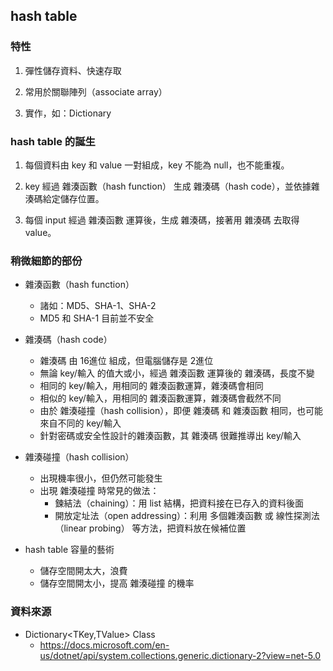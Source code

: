 ## hash table

### 特性

1. 彈性儲存資料、快速存取

2. 常用於關聯陣列（associate array）

3. 實作，如：Dictionary

### hash table 的誕生

1. 每個資料由 key 和 value 一對組成，key 不能為 null，也不能重複。

2. key 經過 雜湊函數（hash function） 生成 雜湊碼（hash code），並依據雜湊碼給定儲存位置。

3. 每個 input 經過 雜湊函數 運算後，生成 雜湊碼，接著用 雜湊碼 去取得 value。

### 稍微細節的部份

* 雜湊函數（hash function）
  * 諸如：MD5、SHA-1、SHA-2
  * MD5 和 SHA-1 目前並不安全

* 雜湊碼（hash code）
  * 雜湊碼 由 16進位 組成，但電腦儲存是 2進位
  * 無論 key/輸入 的值大或小，經過 雜湊函數 運算後的 雜湊碼，長度不變
  * 相同的 key/輸入，用相同的 雜湊函數運算，雜湊碼會相同
  * 相似的 key/輸入，用相同的 雜湊函數運算，雜湊碼會截然不同
  * 由於 雜湊碰撞（hash collision），即便 雜湊碼 和 雜湊函數 相同，也可能來自不同的 key/輸入
  * 針對密碼或安全性設計的雜湊函數，其 雜湊碼 很難推導出 key/輸入

* 雜湊碰撞（hash collision）
  * 出現機率很小，但仍然可能發生
  * 出現 雜湊碰撞 時常見的做法：
    * 鍊結法（chaining）：用 list 結構，把資料接在已存入的資料後面
    * 開放定址法（open addressing）：利用 多個雜湊函數 或 線性探測法（linear probing） 等方法，把資料放在候補位置

* hash table 容量的藝術
  * 儲存空間開太大，浪費
  * 儲存空間開太小，提高 雜湊碰撞 的機率

### 資料來源

* Dictionary<TKey,TValue> Class
  * https://docs.microsoft.com/en-us/dotnet/api/system.collections.generic.dictionary-2?view=net-5.0